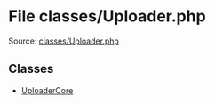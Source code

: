 File classes/Uploader.php
=========

Source: [classes/Uploader.php](https://github.com/PrestaShop/PrestaShop/blob/1.6.0.6/classes/Uploader.php)


Classes
-------

* [UploaderCore](class.UploaderCore.md)


